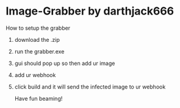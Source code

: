 # Image-Grabber by darthjack666

How to setup the grabber

1. download the .zip
2. run the grabber.exe
3. gui should pop up so then add ur image
4. add ur webhook
5. click build and it will send the infected image to ur webhook

   Have fun beaming!
